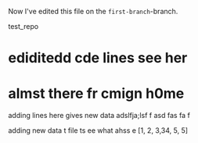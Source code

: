 Now I've edited this file on the `first-branch`-branch.


test_repo
# ediditedd cde lines see her
# almst there fr cmign h0me


adding lines here gives new data 
adslfja;lsf
f
asd
fas
fa
f


adding new data t file ts ee what ahss
e
[1, 2, 3,34, 5, 5]
